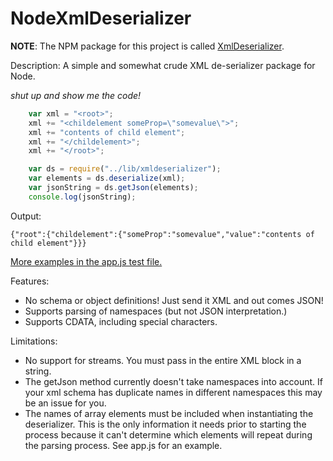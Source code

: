 NodeXmlDeserializer
===================
**NOTE**: The NPM package for this project is called [XmlDeserializer](https://npmjs.org/package/xmldeserializer).

Description: A simple and somewhat crude XML de-serializer package for Node.

*shut up and show me the code!*
```javascript
	var xml = "<root>";
    xml += "<childelement someProp=\"somevalue\">";
    xml += "contents of child element";
    xml += "</childelement>";
    xml += "</root>";

    var ds = require("../lib/xmldeserializer");
    var elements = ds.deserialize(xml);
    var jsonString = ds.getJson(elements);
    console.log(jsonString);
```
Output:
```
{"root":{"childelement":{"someProp":"somevalue","value":"contents of child element"}}}
```

[More examples in the app.js test file.](https://github.com/ctigeek/NodeXmlDeserializer/blob/master/test/app.js)

Features:
* No schema or object definitions! Just send it XML and out comes JSON!
* Supports parsing of namespaces (but not JSON interpretation.)
* Supports CDATA, including special characters.

Limitations:
* No support for streams. You must pass in the entire XML block in a string.
* The getJson method currently doesn't take namespaces into account. If your xml schema has duplicate names in different namespaces this may be an issue for you.
* The names of array elements must be included when instantiating the deserializer. This is the only information it needs prior to starting the process because it can't determine which elements will repeat during the parsing process. See app.js for an example.




